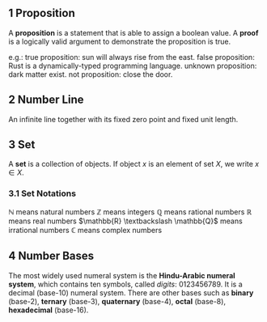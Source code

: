 ## 1 Proposition
A **proposition** is a statement that is able to assign a boolean value. A **proof** is a logically valid argument to demonstrate the proposition is true. 

e.g.:
true proposition: sun will always rise from the east. 
false proposition: Rust is a dynamically-typed programming language. 
unknown proposition: dark matter exist. 
not proposition: close the door. 

## 2 Number Line
An infinite line together with its fixed zero point and fixed unit length. 

## 3 Set
A **set** is a collection of objects. If object $x$ is an element of set $X$, we write $x \in X$. 

### 3.1 Set Notations
$\mathbb{N}$ means natural numbers
$\mathbb{Z}$ means integers
$\mathbb{Q}$ means rational numbers
$\mathbb{R}$ means real numbers
$\mathbb{R} \textbackslash \mathbb{Q}$ means irrational numbers
$\mathbb{C}$ means complex numbers

## 4 Number Bases
The most widely used numeral system is the **Hindu-Arabic numeral system**, which contains ten symbols, called *digits*: $0 1 2 3 4 5 6 7 8 9$. It is a decimal (base-10) numeral system. There are other bases such as **binary** (base-2), **ternary** (base-3), **quaternary** (base-4), **octal** (base-8), **hexadecimal** (base-16). 
